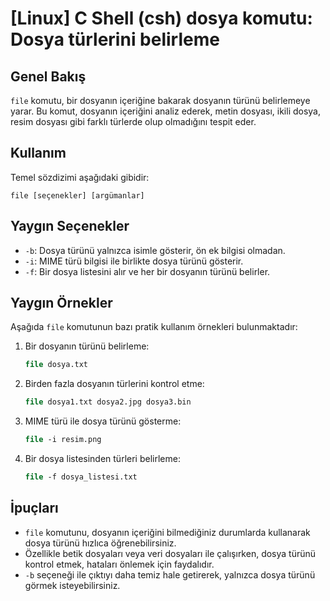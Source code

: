 # [Linux] C Shell (csh) dosya komutu: Dosya türlerini belirleme

## Genel Bakış
`file` komutu, bir dosyanın içeriğine bakarak dosyanın türünü belirlemeye yarar. Bu komut, dosyanın içeriğini analiz ederek, metin dosyası, ikili dosya, resim dosyası gibi farklı türlerde olup olmadığını tespit eder.

## Kullanım
Temel sözdizimi aşağıdaki gibidir:
```
file [seçenekler] [argümanlar]
```

## Yaygın Seçenekler
- `-b`: Dosya türünü yalnızca isimle gösterir, ön ek bilgisi olmadan.
- `-i`: MIME türü bilgisi ile birlikte dosya türünü gösterir.
- `-f`: Bir dosya listesini alır ve her bir dosyanın türünü belirler.

## Yaygın Örnekler
Aşağıda `file` komutunun bazı pratik kullanım örnekleri bulunmaktadır:

1. Bir dosyanın türünü belirleme:
   ```csh
   file dosya.txt
   ```

2. Birden fazla dosyanın türlerini kontrol etme:
   ```csh
   file dosya1.txt dosya2.jpg dosya3.bin
   ```

3. MIME türü ile dosya türünü gösterme:
   ```csh
   file -i resim.png
   ```

4. Bir dosya listesinden türleri belirleme:
   ```csh
   file -f dosya_listesi.txt
   ```

## İpuçları
- `file` komutunu, dosyanın içeriğini bilmediğiniz durumlarda kullanarak dosya türünü hızlıca öğrenebilirsiniz.
- Özellikle betik dosyaları veya veri dosyaları ile çalışırken, dosya türünü kontrol etmek, hataları önlemek için faydalıdır.
- `-b` seçeneği ile çıktıyı daha temiz hale getirerek, yalnızca dosya türünü görmek isteyebilirsiniz.